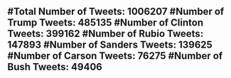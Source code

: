 #Total Number of Tweets: 1006207 
#Number of Trump Tweets: 485135
#Number of Clinton Tweets: 399162
#Number of Rubio Tweets: 147893
#Number of Sanders Tweets: 139625
#Number of Carson Tweets: 76275
#Number of Bush Tweets: 49406
---
